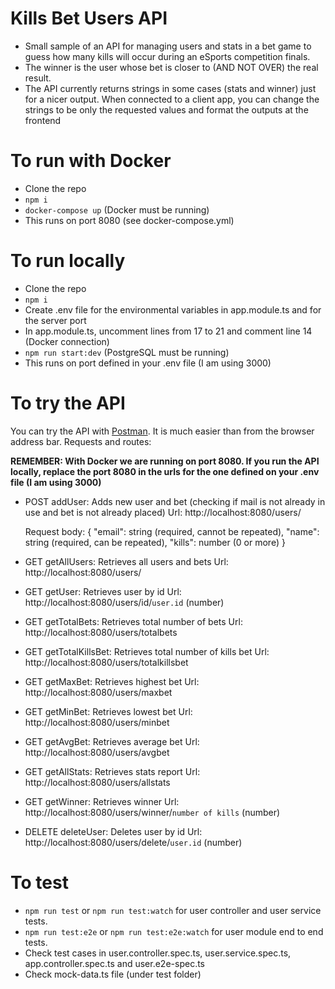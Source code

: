 # Kills Bet Users API
  - Small sample of an API for managing users and stats in a bet game to guess how many kills will occur during an eSports competition finals.
  - The winner is the user whose bet is closer to (AND NOT OVER) the real result.
  - The API currently returns strings in some cases (stats and winner) just for a nicer output. When connected to a client app, you can change the strings to be only the requested values and format the outputs at the frontend

# To run with Docker
  - Clone the repo
  - `npm i`
  - `docker-compose up` (Docker must be running)
  - This runs on port 8080 (see docker-compose.yml)

# To run locally
  - Clone the repo
  - `npm i`
  - Create .env file for the environmental variables in app.module.ts and for the server port
  - In app.module.ts, uncomment lines from 17 to 21 and comment line 14 (Docker connection)
  - `npm run start:dev` (PostgreSQL must be running)
  - This runs on port defined in your .env file (I am using 3000)

# To try the API
  You can try the API with [Postman](https://www.postman.com/). It is much easier than from the browser address bar. Requests and routes:

  **REMEMBER: With Docker we are running on port 8080. If you run the API locally, replace the port 8080 in the urls for the one defined on your .env file (I am using 3000)**
  
  - POST addUser: Adds new user and bet (checking if mail is not already in use and bet is not already placed)
    Url: http://localhost:8080/users/
    
    Request body:
    {
      "email": string (required, cannot be repeated),
      "name": string (required, can be repeated),
      "kills": number (0 or more)
    }
  
  - GET getAllUsers: Retrieves all users and bets
    Url: http://localhost:8080/users/
  
  - GET getUser: Retrieves user by id
    Url: http://localhost:8080/users/id/`user.id` (number)

  - GET getTotalBets: Retrieves total number of bets
    Url: http://localhost:8080/users/totalbets

  - GET getTotalKillsBet: Retrieves total number of kills bet
    Url: http://localhost:8080/users/totalkillsbet

  - GET getMaxBet: Retrieves highest bet
    Url: http://localhost:8080/users/maxbet

  - GET getMinBet: Retrieves lowest bet
    Url: http://localhost:8080/users/minbet

  - GET getAvgBet: Retrieves average bet
    Url: http://localhost:8080/users/avgbet

  - GET getAllStats: Retrieves stats report
    Url: http://localhost:8080/users/allstats

  - GET getWinner: Retrieves winner
    Url: http://localhost:8080/users/winner/`number of kills` (number)

  - DELETE deleteUser: Deletes user by id
    Url: http://localhost:8080/users/delete/`user.id` (number)

# To test
  - `npm run test` or `npm run test:watch` for user controller and user service tests.
  - `npm run test:e2e` or `npm run test:e2e:watch` for user module end to end tests.
  - Check test cases in user.controller.spec.ts, user.service.spec.ts, app.controller.spec.ts and user.e2e-spec.ts
  - Check mock-data.ts file (under test folder)